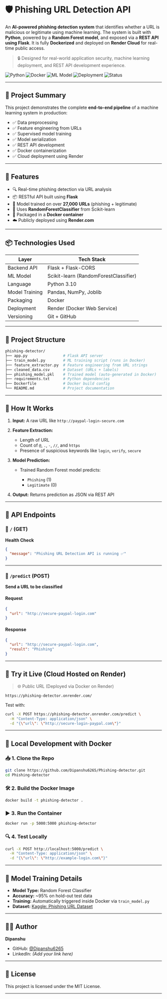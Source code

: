 # 🛡️ Phishing URL Detection API

An **AI-powered phishing detection system** that identifies whether a URL is malicious or legitimate using machine learning. The system is built with **Python**, powered by a **Random Forest model**, and exposed via a **REST API using Flask**. It is fully **Dockerized** and deployed on **Render Cloud** for real-time public access.

> 🔒 Designed for real-world application security, machine learning deployment, and REST API development experience.

![Python](https://img.shields.io/badge/Python-3.10-blue.svg)
![Docker](https://img.shields.io/badge/Dockerized-Yes-brightgreen)
![ML Model](https://img.shields.io/badge/ML-RandomForest-orange)
![Deployment](https://img.shields.io/badge/Render-Deployed-blue)
![Status](https://img.shields.io/badge/API-Live-green)

---

## 📌 Project Summary

This project demonstrates the complete **end-to-end pipeline** of a machine learning system in production:

* ✅ Data preprocessing
* ✅ Feature engineering from URLs
* ✅ Supervised model training
* ✅ Model serialization
* ✅ REST API development
* ✅ Docker containerization
* ✅ Cloud deployment using Render

---

## 🚀 Features

* 🔍 Real-time phishing detection via URL analysis
* 📦 RESTful API built using **Flask**
* 🤖 Model trained on over **27,000 URLs** (phishing + legitimate)
* 🧠 Uses **RandomForestClassifier** from Scikit-learn
* 🐳 Packaged in a **Docker container**
* ☁️ Publicly deployed using **Render.com**

---

## 📦 Technologies Used

| Layer          | Tech Stack                            |
| -------------- | ------------------------------------- |
| Backend API    | Flask + Flask-CORS                    |
| ML Model       | Scikit-learn (RandomForestClassifier) |
| Language       | Python 3.10                           |
| Model Training | Pandas, NumPy, Joblib                 |
| Packaging      | Docker                                |
| Deployment     | Render (Docker Web Service)           |
| Versioning     | Git + GitHub                          |

---

## 📁 Project Structure

```bash
phishing-detector/
├── app.py                # Flask API server
├── train_model.py        # ML training script (runs in Docker)
├── feature_extractor.py  # Feature engineering from URL strings
├── cleaned_data.csv      # Dataset (URLs + labels)
├── phishing_model.pkl    # Trained model (auto-generated in Docker)
├── requirements.txt      # Python dependencies
├── Dockerfile            # Docker build config
└── README.md             # Project documentation
```

---

## 🧠 How It Works

1. **Input:** A raw URL like `http://paypal-login-secure.com`
2. **Feature Extraction:**

   * Length of URL
   * Count of `@`, `.`, `-`, `//`, and `https`
   * Presence of suspicious keywords like `login`, `verify`, `secure`
3. **Model Prediction:**

   * Trained Random Forest model predicts:

     * `Phishing` (1)
     * `Legitimate` (0)
4. **Output:** Returns prediction as JSON via REST API

---

## 🧪 API Endpoints

### 🔗 `/` (GET)

**Health Check**

```json
{
  "message": "Phishing URL Detection API is running ✅"
}
```

---

### 🔐 `/predict` (POST)

**Send a URL to be classified**

#### Request

```json
{
  "url": "http://secure-paypal-login.com"
}
```

#### Response

```json
{
  "url": "http://secure-paypal-login.com",
  "result": "Phishing"
}
```

---

## 🧪 Try it Live (Cloud Hosted on Render)

> 🌐 Public URL (Deployed via Docker on Render)

```
https://phishing-detector.onrender.com/
```

Test with:

```bash
curl -X POST https://phishing-detector.onrender.com/predict \
  -H "Content-Type: application/json" \
  -d "{\"url\": \"http://secure-login-paypal.com\"}"
```

---

## 🐳 Local Development with Docker

### 📥 1. Clone the Repo

```bash
git clone https://github.com/Dipanshu6265/Phishing-detector.git
cd Phishing-detector
```

### 🛠 2. Build the Docker Image

```bash
docker build -t phishing-detector .
```

### ▶️ 3. Run the Container

```bash
docker run -p 5000:5000 phishing-detector
```

### 🔍 4. Test Locally

```bash
curl -X POST http://localhost:5000/predict \
  -H "Content-Type: application/json" \
  -d "{\"url\": \"http://example-login.com\"}"
```

---

## 🧠 Model Training Details

* **Model Type:** Random Forest Classifier
* **Accuracy:** \~95% on hold-out test data
* **Training:** Automatically triggered inside Docker via `train_model.py`
* **Dataset:** [Kaggle: Phishing URL Dataset](https://www.kaggle.com/datasets/sid321axn/phishing-site-url)

---

## 👨‍💻 Author

**Dipanshu**

* GitHub: [@Dipanshu6265](https://github.com/Dipanshu6265)
* LinkedIn: *(Add your link here)*

---

## 📄 License

This project is licensed under the MIT License.

---

